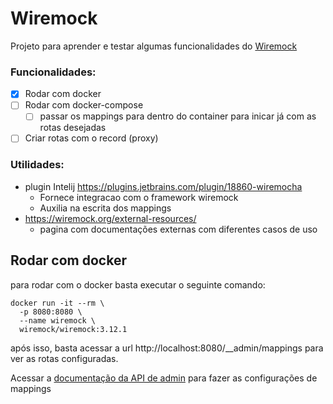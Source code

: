 # Wiremock

Projeto para aprender e testar algumas funcionalidades do [Wiremock](https://wiremock.org/docs/)

### Funcionalidades:
- [x] Rodar com docker
- [ ] Rodar com docker-compose
    - [ ] passar os mappings para dentro do container para inicar já com as rotas desejadas
- [ ] Criar rotas com o record (proxy)

### Utilidades:
- plugin Intelij https://plugins.jetbrains.com/plugin/18860-wiremocha
    - Fornece integracao com o framework wiremock
    - Auxilia na escrita dos mappings
- https://wiremock.org/external-resources/
    - pagina com documentações externas com diferentes casos de uso

## Rodar com docker

para rodar com o docker basta executar o seguinte comando:

```shell
docker run -it --rm \
  -p 8080:8080 \
  --name wiremock \
  wiremock/wiremock:3.12.1

```

após isso, basta acessar a url http://localhost:8080/__admin/mappings para ver as rotas configuradas.

Acessar a [documentação da API de admin](https://wiremock.org/docs/standalone/admin-api-reference) para fazer as configurações de mappings
